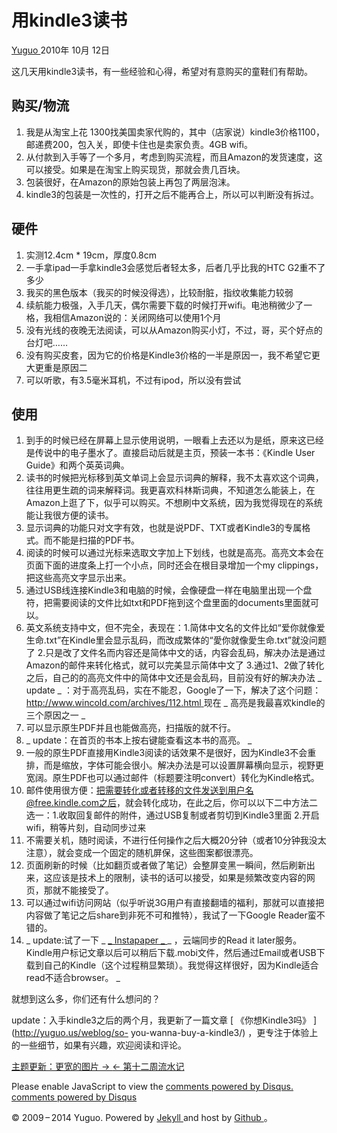 #  用kindle3读书

[ Yuguo ](http://yuguo.us) 2010年 10月 12日

这几天用kindle3读书，有一些经验和心得，希望对有意购买的童鞋们有帮助。

##  购买/物流

  1. 我是从淘宝上花 1300找美国卖家代购的，其中（店家说）kindle3价格1100，邮递费200，包入关，即使卡住也是卖家负责。4GB wifi。 
  2. 从付款到入手等了一个多月，考虑到购买流程，而且Amazon的发货速度，这可以接受。如果是在淘宝上购买现货，那就会贵几百块。 
  3. 包装很好，在Amazon的原始包装上再包了两层泡沫。 
  4. kindle3的包装是一次性的，打开之后不能再合上，所以可以判断没有拆过。 

##  硬件

  1. 实测12.4cm * 19cm，厚度0.8cm 
  2. 一手拿ipad一手拿kindle3会感觉后者轻太多，后者几乎比我的HTC G2重不了多少 
  3. 我买的黑色版本（我买的时候没得选），比较耐脏，指纹收集能力较弱 
  4. 续航能力极强，入手几天，偶尔需要下载的时候打开wifi。电池稍微少了一格，我相信Amazon说的：关闭网络可以使用1个月 
  5. 没有光线的夜晚无法阅读，可以从Amazon购买小灯，不过，哥，买个好点的台灯吧…… 
  6. 没有购买皮套，因为它的价格是Kindle3价格的一半是原因一，我不希望它更大更重是原因二 
  7. 可以听歌，有3.5毫米耳机，不过有ipod，所以没有尝试 

##  使用

  1. 到手的时候已经在屏幕上显示使用说明，一眼看上去还以为是纸，原来这已经是传说中的电子墨水了。直接启动后就是主页，预装一本书：《Kindle User Guide》和两个英英词典。 
  2. 读书的时候把光标移到英文单词上会显示词典的解释，我不太喜欢这个词典，往往用更生疏的词来解释词。我更喜欢科林斯词典，不知道怎么能装上，在Amazon上逛了下，似乎可以购买。不想刷中文系统，因为我觉得现在的系统能让我很方便的读书。 
  3. 显示词典的功能只对文字有效，也就是说PDF、TXT或者Kindle3的专属格式。而不能是扫描的PDF书。 
  4. 阅读的时候可以通过光标来选取文字加上下划线，也就是高亮。高亮文本会在页面下面的进度条上打一个小点，同时还会在根目录增加一个my clippings，把这些高亮文字显示出来。 
  5. 通过USB线连接Kindle3和电脑的时候，会像硬盘一样在电脑里出现一个盘符，把需要阅读的文件比如txt和PDF拖到这个盘里面的documents里面就可以。 
  6. 英文系统支持中文，但不完全，表现在：1.简体中文名的文件比如“爱你就像爱生命.txt”在Kindle里会显示乱码，而改成繁体的“愛你就像愛生命.txt”就没问题了 2.只是改了文件名而内容还是简体中文的话，内容会乱码，解决办法是通过Amazon的邮件来转化格式，就可以完美显示简体中文了 3.通过1、2做了转化之后，自己的的高亮文件中的简体中文还是会乱码，目前没有好的解决办法 _ update _ ：对于高亮乱码，实在不能忍，Google了一下，解决了这个问题： [ http://www.wincold.com/archives/112.html ](http://www.wincold.com/archives/112.html) 现在 _ 高亮是我最喜欢kindle的三个原因之一 _
  7. 可以显示原生PDF并且也能做高亮，扫描版的就不行。 
  8. _ update：在首页的书本上按右键能查看这本书的高亮。 _
  9. 一般的原生PDF直接用Kindle3阅读的话效果不是很好，因为Kindle3不会重排，而是缩放，字体可能会很小。解决办法是可以设置屏幕横向显示，视野更宽阔。原生PDF也可以通过邮件（标题要注明convert）转化为Kindle格式。 
  10. 邮件使用很方便：把需要转化或者转移的文件发送到用户名@free.kindle.com之后，就会转化成功，在此之后，你可以以下二中方法二选一：1.收取回复邮件的附件，通过USB复制或者剪切到Kindle3里面 2.开启wifi，稍等片刻，自动同步过来 
  11. 不需要关机，随时阅读，不进行任何操作之后大概20分钟（或者10分钟我没太注意），就会变成一个固定的随机屏保，这些图案都很漂亮。 
  12. 页面刷新的时候（比如翻页或者做了笔记）会整屏变黑一瞬间，然后刷新出来，这应该是技术上的限制，读书的话可以接受，如果是频繁改变内容的网页，那就不能接受了。 
  13. 可以通过wifi访问网站（似乎听说3G用户有直接翻墙的福利，那就可以直接把内容做了笔记之后share到非死不可和推特），我试了一下Google Reader蛮不错的。 
  14. _ update:试了一下 _ [ _ Instapaper _ ](http://www.instapaper.com) _ ，云端同步的Read it later服务。Kindle用户标记文章以后可以稍后下载.mobi文件，然后通过Email或者USB下载到自己的Kindle（这个过程稍显繁琐）。我觉得这样很好，因为Kindle适合read不适合browser。 _

就想到这么多，你们还有什么想问的？

update：入手kindle3之后的两个月，我更新了一篇文章 [ 《你想Kindle3吗》 ](http://yuguo.us/weblog/so-
you-wanna-buy-a-kindle3/) ，更专注于体验上的一些细节，如果有兴趣，欢迎阅读和评论。

[ 主题更新：更宽的图片 → ](/weblog/theme-update-wider-content/) [ ← 第十二周流水记
](/weblog/week-12/)

Please enable JavaScript to view the [ comments powered by Disqus.
](http://disqus.com/?ref_noscript) [ comments powered by  Disqus
](http://disqus.com)

© 2009 – 2014 Yuguo. Powered by [ Jekyll ](https://github.com/mojombo/jekyll)
and host by [ Github ](https://github.com/yuguo) 。

